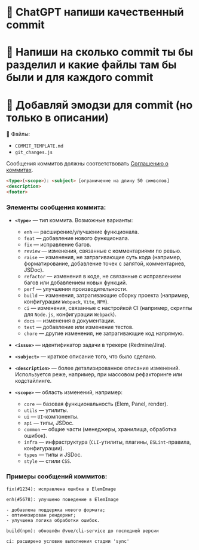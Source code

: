 # 👾 ChatGPT напиши качественный commit

# 👾 Напиши на сколько commit ты бы разделил и какие файлы там бы были и для каждого commit

# 👾 Добавляй эмодзи для commit (но только в описании)

📂 Файлы:
+ `COMMIT_TEMPLATE.md`
+ `git_changes.js`

Сообщения коммитов должны соответствовать [Соглашению о коммитах](https://www.conventionalcommits.org/ru/v1.0.0/).

```html
<type>(<scope>): <subject> [ограничение на длину 50 символов]
<description>
<footer>
```

### Элементы сообщения коммита:

- **`<type>`** — тип коммита. Возможные варианты:
    - `enh` — расширение/улучшение функционала.
    - `feat` — добавление нового функционала.
    - `fix` — исправление багов.
    - `review` — изменения, связанные с комментариями по ревью.
    - `raise` — изменения, не затрагивающие суть кода (например, форматирование, добавление точек с запятой, комментариев, JSDoc).
    - `refactor` — изменения в коде, не связанные с исправлением багов или добавлением новых функций.
    - `perf` — улучшения производительности.
    - `build` — изменения, затрагивающие сборку проекта (например, конфигурации `Webpack`, `Vite`, `NPM`).
    - `ci` — изменения, связанные с настройкой CI (например, скрипты для `Node.js`, конфигурации `Webpack`).
    - `docs` — изменения в документации.
    - `test` — добавление или изменение тестов.
    - `chore` — другие изменения, не затрагивающие код напрямую.

- **`<issue>`** — идентификатор задачи в трекере (Redmine/Jira).
- **`<subject>`** — краткое описание того, что было сделано.
- **`<description>`** — более детализированное описание изменений. Используется реже, например, при массовом рефакторинге или кодстайлинге.
- **`<scope>`** — область изменений, например:
    - `core` — базовая функциональность (Elem, Panel, render).
    - `utils` — утилиты.
    - `ui` — `UI`-компоненты.
    - `api` — типы, JSDoc.
    - `common` — общие части (менеджеры, хранилища, обработка ошибок).
    - `infra` — инфраструктура (`CLI`-утилиты, плагины, `ESLint`-правила, конфигурации).
    - `types` — типы и JSDoc.
    - `style` — стили `CSS`.

### Примеры сообщений коммитов:

```
fix(#1234): исправлена ошибка в ElemImage
```

```
enh(#5678): улучшено поведение в ElemImage

- добавлена поддержка нового формата;
- оптимизирован рендеринг;
- улучшена логика обработки ошибок.
```

```
build(npm): обновлён @vue/cli-service до последней версии
```

```
ci: расширено условие выполнения стадии 'sync'
```